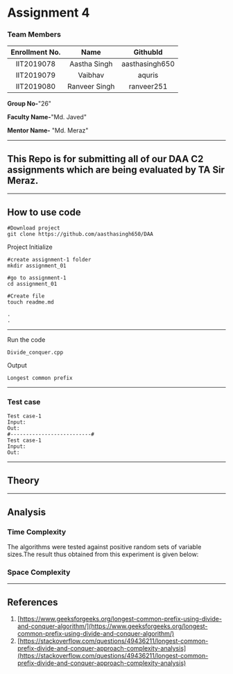 # Assignment 4
### Team Members
| Enrollment No. | Name | GithubId |
| :---:   | :-: | :-: |
| IIT2019078 | Aastha Singh | aasthasingh650 |
| IIT2019079 | Vaibhav  | aquris |
| IIT2019080 | Ranveer Singh | ranveer251 |

**Group No-**"26"

**Faculty Name-**"Md. Javed"

**Mentor Name-** "Md. Meraz"
***

## This Repo is for submitting all of our DAA  C2 assignments which are being evaluated by TA Sir Meraz.
---

## How to use code

```
#Download project
git clone https://github.com/aasthasingh650/DAA 
```

Project Initialize

```cd daa
#create assignment-1 folder
mkdir assignment_01

#go to assignment-1
cd assignment_01

#Create file
touch readme.md

.
.
```
***
Run the code
```
Divide_conquer.cpp

```
Output
```
Longest common prefix

```
***
### Test case
```
Test case-1
Input:
Out:
#--------------------------#
Test case-1
Input:
Out:
```
***
## Theory

***
## Analysis
### Time Complexity
The algorithms were tested against positive random sets of variable sizes.The result thus obtained from this experiment is given below:

### Space Complexity

***
## References
1. [https://www.geeksforgeeks.org/longest-common-prefix-using-divide-and-conquer-algorithm/](https://www.geeksforgeeks.org/longest-common-prefix-using-divide-and-conquer-algorithm/)
2. [https://stackoverflow.com/questions/49436211/longest-common-prefix-divide-and-conquer-approach-complexity-analysis](https://stackoverflow.com/questions/49436211/longest-common-prefix-divide-and-conquer-approach-complexity-analysis)
